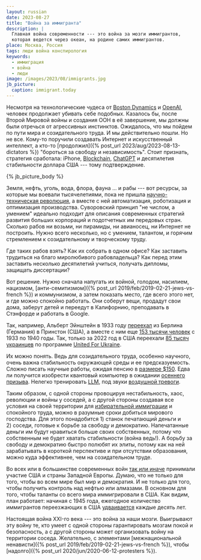 ```yaml
---
layout: russian
date: 2023-08-27
title: "Война за иммигранта"
description: |
  Главная война современности --- это война за мозги иммигрантов,
  которая ведется через океан, на родине самих иммигрантов.
place: Москва, Россия
tags: люди война конспирология
keywords:
  - иммиграция
  - война
  - люди
image: /images/2023/08/immigrants.jpg
jb_picture:
  caption: immigrant.today
---
```


Несмотря на технологические чудеса от [Boston Dynamics](https://www.youtube.com/@BostonDynamics) 
и [OpenAI](https://appmaster.io/ru/blog/openai-i-chatgpt-ru), человек
продолжает убивать себе подобных. Казалось бы, после Второй Мировой войны и создания ООН в её завершение, 
мы должны были отречься от агрессивных инстинктов. 
Ожидалось, что мы пойдем по пути мира и созидательного труда.
И мы действительно пошли. Но не все. 
Кому-то поручили создавать Интернет и искусственный интеллект,
а кто-то [продолжил]({% post_url 2023/aug/2023-08-13-dictators %}) "бороться за свободу и независимость".
Стоит признать, стратегия сработала: iPhone, [Blockchain](https://ru.wikipedia.org/wiki/%D0%91%D0%BB%D0%BE%D0%BA%D1%87%D0%B5%D0%B9%D0%BD), 
[ChatGPT](https://ru.wikipedia.org/wiki/ChatGPT) и 
десятилетия стабильности доллара США --- тому подтверждение.

{% jb_picture_body %}

<!--more-->

Земля, нефть, уголь, вода, флора, фауна ... и рабы --- вот ресурсы, за которые мы
воевали тысячелетиями, пока не пришла [научно-техническая революция](https://ru.wikipedia.org/wiki/%D0%9D%D0%B0%D1%83%D1%87%D0%BD%D0%BE-%D1%82%D0%B5%D1%85%D0%BD%D0%B8%D1%87%D0%B5%D1%81%D0%BA%D0%B0%D1%8F_%D1%80%D0%B5%D0%B2%D0%BE%D0%BB%D1%8E%D1%86%D0%B8%D1%8F), 
а вместе с ней автоматизация, роботизация и оптимизация производства. Суворовский принцип
"не числом, а умением" идеально подходит для описания современных стратегий развития
больших корпораций и подотчетных им передовых стран. Сколько рабов ни возьми,
ни пирамиды, ни авианосец, ни Интернет не построить. Нужно всего несколько,
но с умением, талантом, и горячим стремлением к созидательному и творческому труду.

Где таких рабов взять? Как их собрать в одном офисе? 
Как заставить трудиться на благо миролюбивого рабовладельца?
Как перед этим заставить несколько десятилетий учиться, получать дипломы, защищать диссертации?

Вот решение. Нужно сначала напугать их войной, голодом, насилием, нацизмом, 
[анти-семитизмом]({% post_url 2019/feb/2019-02-21-jews-vs-french %}) и коммунизмом,
а затем показать место, где всего этого нет, и где можно спокойно работать.
Они соберут вещи, продадут свои дома, заберут детей и переедут в Калифорнию,
преподавать в Стэнфорде и работать в Google.

Так, например, Альберт Эйнштейн в 1933 году 
[переехал](https://www.gazeta.ru/science/2018/10/17_a_12024433.shtml) из Берлина (Германия) в Принстон (США),
а вместе с ним еще [153 тысячи человек](https://encyclopedia.ushmm.org/content/ru/article/immigration-to-the-united-states-1933-41) 
с 1933 по 1940 годы. Так, только за 2022 год в США переехали 
[85 тысяч украинцев](https://internationalwealth.info/life-abroad/kakoj-chislennosti-diaspory-rossijan-i-ukraincev-v-amerike/)
по программе [United For Ukraine](https://www.uscis.gov/ukraine).

Их можно понять.
Ведь для созидательного труда, особенно научного, очень важна стабильность окружающей среды и
ее предсказуемость. 
Сложно писать научные работы, 
ожидая пенсию в [размере $150](https://www.rbc.ua/ukr/news/serednya-pensiya-ukrayini-pivroku-zrosla-1689241460.html). 
Едва ли получится изобрести квантовый компьютер в ожидании 
[осеннего призыва](https://lenta.ru/articles/2023/08/20/osenni_prizyv/).
Нелегко тренировать [LLM](https://ru.wikipedia.org/wiki/%D0%91%D0%BE%D0%BB%D1%8C%D1%88%D0%B0%D1%8F_%D1%8F%D0%B7%D1%8B%D0%BA%D0%BE%D0%B2%D0%B0%D1%8F_%D0%BC%D0%BE%D0%B4%D0%B5%D0%BB%D1%8C), под звуки 
[воздушной тревоги](https://ria.ru/20230805/trevoga-1888307376.html).

Таким образом, с одной стороны провоцируя нестабильность, хаос, революции и войны у соседей,
а с другой стороны создавая все условия на своей территории для 
[избирательной иммиграции](https://vc.ru/migrate/43412-opyt-polucheniya-o-1-amerikanskoy-vizy-dlya-odarennyh) и спокойного труда,
можно в разумные сроки добиться мирового господства. Для этого понадобится 1)&nbsp;станок печатающий деньги
и 2)&nbsp;соседи, готовые к борьбе за свободу и демократию. Напечатанные деньги им будут нравиться
больше своих собственных, потому что собственным не будет хватать стабильности (война ведь!). 
А борьбу за свободу и демократию быстро полюбят их элиты, потому как на ней
зарабатывать в короткой перспективе и при отсутствии образования,
можно куда эффективнее, чем на созидательном труде.

Во всех или в большинстве современных войн 
[так или иначе](https://ru.wikipedia.org/wiki/%D0%A1%D0%BF%D0%B8%D1%81%D0%BE%D0%BA_%D0%B2%D0%BE%D0%B5%D0%BD%D0%BD%D1%8B%D1%85_%D0%BE%D0%BF%D0%B5%D1%80%D0%B0%D1%86%D0%B8%D0%B9_%D0%A1%D0%A8%D0%90) 
принимали участие США и страны Западной Европы.
Думаю, что не только для того, чтобы во всем мире был мир и демократия.
И не только для того, чтобы получить контроль над нефтью или алмазами.
В основном для того, чтобы таланты со всего мира иммигрировали в США.
Как видим, план работает: начиная с 1945 года, ежегодное количество иммигрантов переезжающих в США 
[удваивается](https://ru.wikipedia.org/wiki/%D0%98%D0%BC%D0%BC%D0%B8%D0%B3%D1%80%D0%B0%D1%86%D0%B8%D1%8F_%D0%B2_%D0%A1%D0%A8%D0%90#1940%E2%80%941980-%D0%B5_%D0%B3%D0%BE%D0%B4%D1%8B) каждые десять лет.

Настоящая война XXI-го века --- это война за наши мозги.
Выигрывают эту войну те, кто умеет с одной стороны гарантировать мозгам покой и безопасность,
а с другой стороны может организовать войну на территории соседа.
Желательно, с элементами [межнациональной ненависти]({% post_url 2019/feb/2019-02-21-jews-vs-french %}),
чтобы [надолго]({% post_url 2020/jun/2020-06-12-protesters %}).
